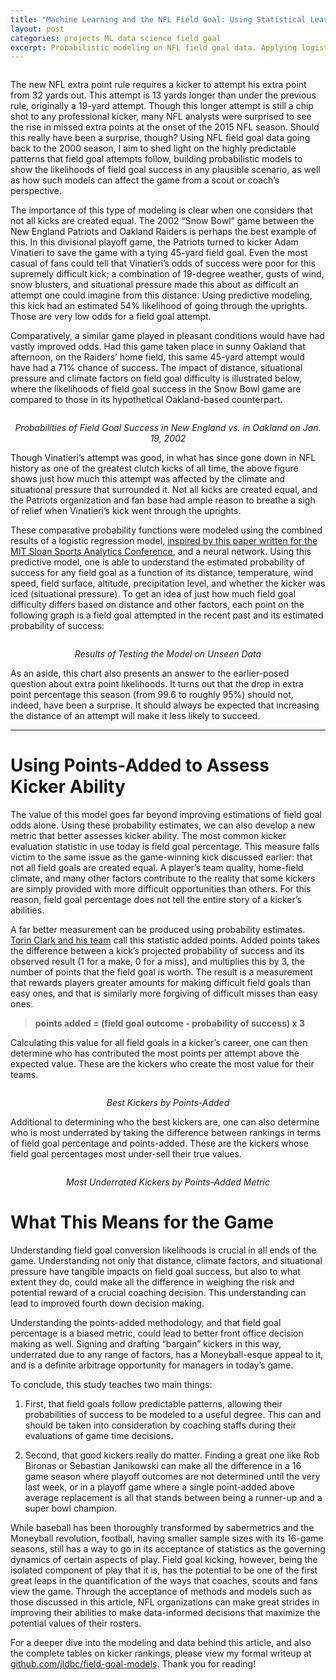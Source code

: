 ```yaml
---
title: "Machine Learning and the NFL Field Goal: Using Statistical Learning Techniques to Isolate Placekicker Ability"
layout: post
categories: projects ML data science field goal
excerpt: Probabilistic modeling on NFL field goal data. Applying logistic regression, random forests, and neural networks in R to measure contributing factors of field goal success, and then using this model to rate kickers by posts-added above the exptected value. Published in Elements Research Journal Fall 2016, presented at Boston College Big Data Research Symposium Spring 2015.
---
```


<p align = "center">
    <img src="/images/fulls/fg_img1.jpeg" alt>
</p>
The new NFL extra point rule requires a kicker to attempt his extra point from 32 yards out. This attempt is 13 yards longer than under the previous rule, originally a 19-yard attempt. Though this longer attempt is still a chip shot to any professional kicker, many NFL analysts were surprised to see the rise in missed extra points at the onset of the 2015 NFL season. Should this really have been a surprise, though? Using NFL field goal data going back to the 2000 season, I aim to shed light on the highly predictable patterns that field goal attempts follow, building probabilistic models to show the likelihoods of field goal success in any plausible scenario, as well as how such models can affect the game from a scout or coach’s perspective.

The importance of this type of modeling is clear when one considers that not all kicks are created equal. The 2002 “Snow Bowl” game between the New England Patriots and Oakland Raiders is perhaps the best example of this. In this divisional playoff game, the Patriots turned to kicker Adam Vinatieri to save the game with a tying 45-yard field goal. Even the most casual of fans could tell that Vinatieri’s odds of success were poor for this supremely difficult kick; a combination of 19-degree weather, gusts of wind, snow blusters, and situational pressure made this about as difficult an attempt one could imagine from this distance. Using predictive modeling, this kick had an estimated 54% likelihood of going through the uprights. Those are very low odds for a field goal attempt.

Comparatively, a similar game played in pleasant conditions would have had vastly improved odds. Had this game taken place in sunny Oakland that afternoon, on the Raiders’ home field, this same 45-yard attempt would have had a 71% chance of success. The impact of distance, situational pressure and climate factors on field goal difficulty is illustrated below, where the likelihoods of field goal success in the Snow Bowl game are compared to those in its hypothetical Oakland-based counterpart.

<p align = "center">
    <img src="/images/fulls/fg_img2.png" alt>
</p>
<p align="center">
    <em align="center">Probabilities of Field Goal Success in New England vs. in Oakland on Jan. 19, 2002</em>
</p>

Though Vinatieri’s attempt was good, in what has since gone down in NFL history as one of the greatest clutch kicks of all time, the above figure shows just how much this attempt was affected by the climate and situational pressure that surrounded it. Not all kicks are created equal, and the Patriots organization and fan base had ample reason to breathe a sigh of relief when Vinatieri’s kick went through the uprights.

These comparative probability functions were modeled using the combined results of a logistic regression model, [inspired by this paper written for the MIT Sloan Sports Analytics Conference](http://www.sloansportsconference.com/wp-content/uploads/2013/Going%20for%20Three%20Predicting%20the%20Likelihood%20of%20Field%20Goal%20Success%20with%20Logistic%20Regression.pdf), and a neural network. Using this predictive model, one is able to understand the estimated probability of success for any field goal as a function of its distance, temperature, wind speed, field surface, altitude, precipitation level, and whether the kicker was iced (situational pressure). To get an idea of just how much field goal difficulty differs based on distance and other factors, each point on the following graph is a field goal attempted in the recent past and its estimated probability of success:

<p align = "center">
    <img src="/images/fulls/fg_img3.png" alt>
</p>
<p align="center">
    <em align="center">Results of Testing the Model on Unseen Data</em>
</p>

As an aside, this chart also presents an answer to the earlier-posed question about extra point likelihoods. It turns out that the drop in extra point percentage this season (from 99.6 to roughly 95%) should not, indeed, have been a surprise. It should always be expected that increasing the distance of an attempt will make it less likely to succeed.

-------------------------

# Using Points-Added to Assess Kicker Ability

The value of this model goes far beyond improving estimations of field goal odds alone. Using these probability estimates, we can also develop a new metric that better assesses kicker ability. The most common kicker evaluation statistic in use today is field goal percentage. This measure falls victim to the same issue as the game-winning kick discussed earlier: that not all field goals are created equal. A player’s team quality, home-field climate, and many other factors contribute to the reality that some kickers are simply provided with more difficult opportunities than others. For this reason, field goal percentage does not tell the entire story of a kicker’s abilities.

A far better measurement can be produced using probability estimates. [Torin Clark and his team](http://www.sloansportsconference.com/wp-content/uploads/2013/Going%20for%20Three%20Predicting%20the%20Likelihood%20of%20Field%20Goal%20Success%20with%20Logistic%20Regression.pdf) call this statistic added points. Added points takes the difference between a kick’s projected probability of success and its observed result (1 for a make, 0 for a miss), and multiplies this by 3, the number of points that the field goal is worth. The result is a measurement that rewards players greater amounts for making difficult field goals than easy ones, and that is similarly more forgiving of difficult misses than easy ones.

> **points added = (field goal outcome - probability of success) x 3**

Calculating this value for all field goals in a kicker’s career, one can then determine who has contributed the most points per attempt above the expected value. These are the kickers who create the most value for their teams.

<p align = "center">
    <img src="/images/fulls/fg_img4.png" alt>
</p>
<p align="center">
    <em align="center">Best Kickers by Points-Added</em>
</p>

Additional to determining who the best kickers are, one can also determine who is most underrated by taking the difference between rankings in terms of field goal percentage and points-added. These are the kickers whose field goal percentages most under-sell their true values.

<p align = "center">
    <img src="/images/fulls/fg_img5.png" alt>
</p>
<p align="center">
    <em align="center">Most Underrated Kickers by Points-Added Metric</em>
</p>

# What This Means for the Game

Understanding field goal conversion likelihoods is crucial in all ends of the game. Understanding not only that distance, climate factors, and situational pressure have tangible impacts on field goal success, but also to what extent they do, could make all the difference in weighing the risk and potential reward of a crucial coaching decision. This understanding can lead to improved fourth down decision making.

Understanding the points-added methodology, and that field goal percentage is a biased metric, could lead to better front office decision making as well. Signing and drafting “bargain” kickers in this way, underrated due to any range of factors, has a Moneyball-esque appeal to it, and is a definite arbitrage opportunity for managers in today’s game.

To conclude, this study teaches two main things:

1. First, that field goals follow predictable patterns, allowing their probabilities of success to be modeled to a useful degree. This can and should be taken into consideration by coaching staffs during their evaluations of game time decisions.

2. Second, that good kickers really do matter. Finding a great one like Rob Bironas or Sebastian Janikowski can make all the difference in a 16 game season where playoff outcomes are not determined until the very last week, or in a playoff game where a single point-added above average replacement is all that stands between being a runner-up and a super bowl champion.

While baseball has been thoroughly transformed by sabermetrics and the Moneyball revolution, football, having smaller sample sizes with its 16-game seasons, still has a way to go in its acceptance of statistics as the governing dynamics of certain aspects of play. Field goal kicking, however, being the isolated component of play that it is, has the potential to be one of the first great leaps in the quantification of the ways that coaches, scouts and fans view the game. Through the acceptance of methods and models such as those discussed in this article, NFL organizations can make great strides in improving their abilities to make data-informed decisions that maximize the potential values of their rosters.

For a deeper dive into the modeling and data behind this article, and also the complete tables on kicker rankings, please view my formal writeup at [github.com/jldbc/field-goal-models](https://github.com/jldbc/field-goal-models). Thank you for reading!

